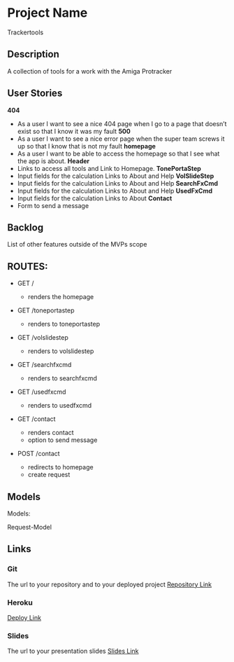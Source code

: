 # Project Name
Trackertools

## Description

A collection of tools for a work with the Amiga Protracker
 
## User Stories

**404**
 - As a user I want to see a nice 404 page when I go to a page that doesn’t exist so that I know it was my fault 
**500**
 - As a user I want to see a nice error page when the super team screws it up so that I know that is not my fault
**homepage**
 - As a user I want to be able to access the homepage so that I see what the app is about. 
**Header**
 - Links to access all tools and  Link to Homepage.
**TonePortaStep**
- Input fields for the calculation Links to About and Help
**VolSlideStep** 
- Input fields for the calculation Links to About and Help
**SearchFxCmd** 
- Input fields for the calculation Links to About and Help
**UsedFxCmd** 
- Input fields for the calculation Links to About
**Contact** 
- Form to send a message

## Backlog

List of other features outside of the MVPs scope


## ROUTES:

- GET / 
  - renders the homepage

- GET /toneportastep
   - renders to toneportastep

- GET /volslidestep
   - renders to volslidestep

- GET /searchfxcmd
   - renders to searchfxcmd

- GET /usedfxcmd
   - renders to usedfxcmd

- GET /contact
  - renders contact
  - option to send message

- POST /contact
  - redirects to homepage
  - create request

## Models

Models:

Request-Model

## Links

### Git
The url to your repository and to your deployed project
[Repository Link]()

### Heroku
[Deploy Link]()

### Slides

The url to your presentation slides
[Slides Link]()